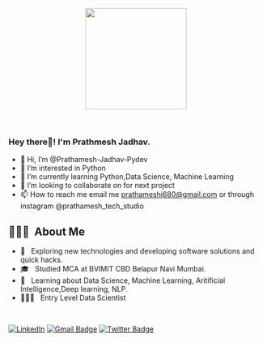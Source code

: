 <p align="center">
  <img src="https://github.com/thompsonemerson/thompsonemerson/raw/master/cover-thompson.png" height="200"/>
</p>
<br>
<h3> Hey there👋! I'm Prathmesh Jadhav.</h2>

- 👋 Hi, I’m @Prathamesh-Jadhav-Pydev
- 👀 I’m interested in Python
- 🌱 I’m currently learning Python,Data Science, Machine Learning
- 💞️ I’m looking to collaborate on for next project
- 📫 How to reach me email me prathameshj680@gmail.com or through instagram @prathamesh_tech_studio


## 👨🏻‍💻 &nbsp;About Me 

- 🤔 &nbsp; Exploring new technologies and developing software solutions and quick hacks.
- 🎓 &nbsp; Studied MCA at BVIMIT CBD Belapur Navi Mumbai.
- 💼 &nbsp; Learning about Data Science, Machine Learning, Aritificial Intelligence,Deep learning, NLP.
- 👨🏻‍💻 &nbsp; Entry Level Data Scientist

<br>

[![LinkedIn](https://img.shields.io/badge/-prathamesh-jadhav-2021-blue?style=flat-square&logo=linkedin&logoColor=white&link=https://www.linkedin.com/in/prathamesh-jadhav-2021/)](https://www.linkedin.com/in/prathamesh-jadhav-2021/)
[![Gmail Badge](https://img.shields.io/badge/-prathameshj680@gmail.com-c14438?style=flat-square&logo=Gmail&logoColor=white&link=mailto:prathameshj680@gmail.com)](mailto:prathameshj680@gmail.com)
[![Twitter Badge](https://img.shields.io/badge/-@Prathamesh_Tech_Studio-1ca0f1?style=flat-square&labelColor=1ca0f1&logo=twitter&logoColor=white&link=https://twitter.com/prathameshtechs)](https://twitter.com/prathameshtechs)
<!---
Prathamesh-Jadhav-Pydev/Prathamesh-Jadhav-Pydev is a ✨ special ✨ repository because its `README.md` (this file) appears on your GitHub profile.
You can click the Preview link to take a look at your changes.
--->

